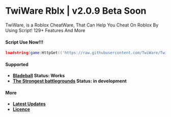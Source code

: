 # TwiWare Rblx | v2.0.9 Beta Soon
TwiWare, is a Roblox CheatWare, That Can Help You Cheat On Roblox By Using Script! 129+ Features And More
#### Script Use Now!!!
```lua
loadstring(game:HttpGet(('https://raw.githubusercontent.com/TwiWare/TwiWareExploits/main/ObfGames/Bladeball-fixed'),true))()
```
#### Supported
- **[Bladeball](https://www.roblox.com/games/13772394625/UPD-Blade-Ball) Status: Works**
- **[The Strongest battlegrounds](https://www.roblox.com/games/10449761463/The-Strongest-Battlegrounds) Status: in development**

#### More
* **[Latest Updates](https://raw.githubusercontent.com/TwiWare/TwiWareExploits/main/Updates)**
* **[Licence](https://raw.githubusercontent.com/TwiWare/TwiWareExploits/main/LICENSE)**
